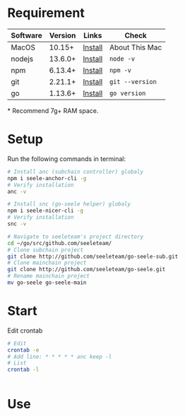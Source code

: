 # Requirement

| Software | Version | Links                                                                    | Check           |
| -------- | ------- | ------------------------------------------------------------------------ | --------------- |
| MacOS    | 10.15+  | [Install](https://www.apple.com/macos/catalina/)                         | About This Mac  |
| nodejs   | 13.6.0+ | [Install](https://www.npmjs.com/get-npm)                                 | `node -v`       |
| npm      | 6.13.4+ | [Install](https://www.npmjs.com/get-npm)                                 | `npm -v`        |
| git      | 2.21.1+ | [Install](https://git-scm.com/book/en/v2/Getting-Started-Installing-Git) | `git --version` |
| go       | 1.13.6+ | [Install](https://golang.org/doc/install)                                | `go version`    |

\* Recommend 7g+ RAM space.

# Setup

Run the following commands in terminal:

```bash
# Install anc (subchain controller) globaly
npm i seele-anchor-cli -g
# Verify installation
anc -v

# Install snc (go-seele helper) globaly
npm i seele-nicer-cli -g
# Verify installation
snc -v

# Navigate to seeleteam's project directory
cd ~/go/src/github.com/seeleteam/
# Clone subchain project
git clone http://github.com/seeleteam/go-seele-sub.git
# Clone mainchain project
git clone http://github.com/seeleteam/go-seele.git
# Rename mainchain project
mv go-seele go-seele-main
```

# Start

Edit crontab

```bash
# Edit
crontab -e
# Add line: * * * * * anc keep -l
# List
crontab -l
```



```bash

```

# Use
